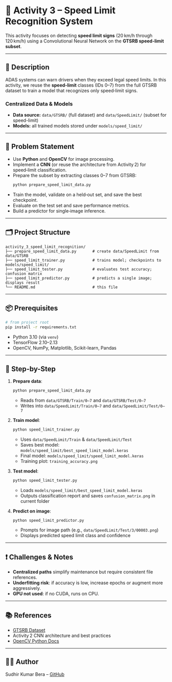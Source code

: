 # 🚦 Activity 3 – Speed Limit Recognition System

This activity focuses on detecting **speed limit signs** (20 km/h through 120 km/h) using a Convolutional Neural Network on the **GTSRB speed-limit subset**.

---

## 📌 Description

ADAS systems can warn drivers when they exceed legal speed limits. In this activity, we reuse the **speed-limit** classes (IDs 0–7) from the full GTSRB dataset to train a model that recognizes only speed‑limit signs.

### Centralized Data & Models
- **Data source:** `data/GTSRB/` (full dataset) and `data/SpeedLimit/` (subset for speed-limit)  
- **Models:** all trained models stored under `models/speed_limit/`

---

## 🎯 Problem Statement

- Use **Python** and **OpenCV** for image processing.  
- Implement a **CNN** (or reuse the architecture from Activity 2) for speed‑limit classification.  
- Prepare the subset by extracting classes 0–7 from GTSRB:  
  ```bash
  python prepare_speed_limit_data.py
  ```
- Train the model, validate on a held‑out set, and save the best checkpoint.  
- Evaluate on the test set and save performance metrics.  
- Build a predictor for single‑image inference.

---

## 🗂️ Project Structure

```
activity_3_speed_limit_recognition/
├── prepare_speed_limit_data.py       # create data/SpeedLimit from data/GTSRB
├── speed_limit_trainer.py            # trains model; checkpoints to models/speed_limit/
├── speed_limit_tester.py             # evaluates test accuracy; confusion matrix
├── speed_limit_predictor.py          # predicts a single image; displays result
└── README.md                         # this file
```

---

## 📦 Prerequisites

```bash
# from project root
pip install -r requirements.txt
```

- Python 3.10 (via `venv`)  
- TensorFlow 2.10–2.13  
- OpenCV, NumPy, Matplotlib, Scikit-learn, Pandas  

---

## 🚀 Step-by-Step

1. **Prepare data**:
   ```bash
   python prepare_speed_limit_data.py
   ```
   - Reads from `data/GTSRB/Train/0–7` and `data/GTSRB/Test/0–7`  
   - Writes into `data/SpeedLimit/Train/0–7` and `data/SpeedLimit/Test/0–7`

2. **Train model**:
   ```bash
   python speed_limit_trainer.py
   ```
   - Uses `data/SpeedLimit/Train` & `data/SpeedLimit/Test`  
   - Saves best model: `models/speed_limit/best_speed_limit_model.keras`  
   - Final model: `models/speed_limit/speed_limit_model.keras`  
   - Training plot: `training_accuracy.png`

3. **Test model**:
   ```bash
   python speed_limit_tester.py
   ```
   - Loads `models/speed_limit/best_speed_limit_model.keras`  
   - Outputs classification report and saves `confusion_matrix.png` in current folder

4. **Predict on image**:
   ```bash
   python speed_limit_predictor.py
   ```
   - Prompts for image path (e.g., `data/SpeedLimit/Test/3/00003.png`)  
   - Displays predicted speed limit class and confidence

---

## ❗ Challenges & Notes

- **Centralized paths** simplify maintenance but require consistent file references.  
- **Underfitting risk**: if accuracy is low, increase epochs or augment more aggressively.  
- **GPU not used**: if no CUDA, runs on CPU.  

---

## 📚 References

- [GTSRB Dataset](https://www.kaggle.com/datasets/meowmeowmeowmeowmeow/gtsrb-german-traffic-sign)  
- Activity 2 CNN architecture and best practices  
- [OpenCV Python Docs](https://docs.opencv.org/)

---

## 👨‍💻 Author
Sudhir Kumar Bera – [GitHub](https://github.com/sberaconnects)


